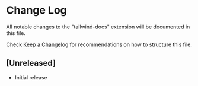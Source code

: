# Change Log
All notable changes to the "tailwind-docs" extension will be documented in this file.

Check [Keep a Changelog](http://keepachangelog.com/) for recommendations on how to structure this file.

## [Unreleased]
- Initial release